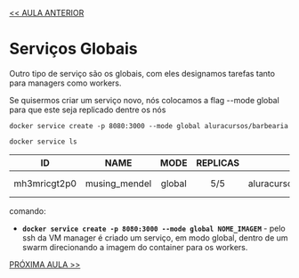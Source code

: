 [<< AULA ANTERIOR](https://github.com/pvreboucas/docker-swarm-orquestrador/blob/aula-05/aulas/01-servicos-replicados.md)

# Serviços Globais

Outro tipo de serviço são os globais, com eles designamos tarefas tanto para managers como workers.

Se quisermos criar um serviço novo, nós colocamos a flag --mode global para que este seja replicado dentre os nós

``` docker service create -p 8080:3000 --mode global aluracursos/barbearia ```

``` docker service ls ```

|      ID       |            NAME            |        MODE       |   REPLICAS   |           IMAGES             |        PORTS        |
| :-----------: | :------------------------: | :---------------: | :----------: |  :-------------------------: | :-----------------: |
| mh3mricgt2p0  |      musing_mendel         |       global      |      5/5     | aluracursos/barbearia:latest |  \*:8080->3000/tcp  |

comando:

 * __```docker service create -p 8080:3000 --mode global NOME_IMAGEM```__ - pelo ssh da VM manager é criado um serviço, em modo global, dentro de um swarm direcionando a imagem do container para os workers.

[PRÓXIMA AULA >>](https://github.com/pvreboucas/docker-swarm-orquestrador/tree/aula-06/aulas)
